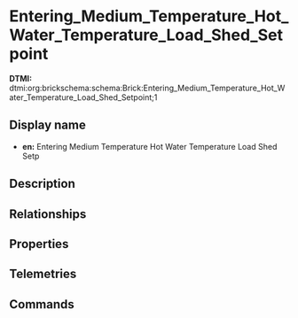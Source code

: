 # Entering_Medium_Temperature_Hot_Water_Temperature_Load_Shed_Setpoint
**DTMI:** dtmi:org:brickschema:schema:Brick:Entering_Medium_Temperature_Hot_Water_Temperature_Load_Shed_Setpoint;1
## Display name
- **en:** Entering Medium Temperature Hot Water Temperature Load Shed Setp
## Description
## Relationships
## Properties
## Telemetries
## Commands
